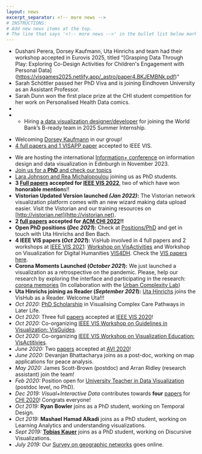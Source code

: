 ```yaml
---
layout: news
excerpt_separator: <!-- more news -->
# INSTRUCTIONS:
# Add new news items at the top.
# The line that says '<!-- more news -->' in the bullet list below marks the cut-off for what is displayed on the homepage. Everything below is available via the 'more news' link on the homepage. Move that line to where you want news to cut off. Make sure not to edit the line itself at all (no added or removed spaces, for example - it needs to match the excerpt separator as defined above exactly)
---
```


- Dushani Perera, Dorsey Kaufmann, Uta Hinrichs and team had their workshop accepted in Eurovis 2025, titled “[Grasping Data Through Play: Exploring Co-Design Activities for Children's Engagement with Personal Data] (https://visgames2025.netlify.app/_astro/paper4.BKJEMBNk.pdf)”
- Sarah Schöttler passed her PhD Viva and is joining Eindhoven University as an Assistant Professor.
- Sarah Dunn won the first place prize at the CHI student competition for her work on Personalised Health Data comics.
- <!-- more news -->
- - Hiring [a data visualization designer/developer](jobs/b-ready) for joining the World Bank’s B-ready team in 2025 Summer Internship.
<!-- - Hiring a [visualization designer / workshop facilitator](jobs/co-benefits-atlas) for a project on building a UK-wide Co2 emission-reduction Co-Benefits atlas. Starting now until July 2025. -->
- Welcoming [Dorsey Kaufmann](https://www.linkedin.com/in/dorseykaufmann) in our group!
- [4 full papers and 1 VISAPP paper](publications.html) accepted to IEEE VIS.
<!-- - ~~Hiring for a [visualization researcher / designer / developer](jobs/visres2024) for March-June 2024.~~ -->
<!-- - ~~Hiring for a [permanent teaching position](https://elxw.fa.em3.oraclecloud.com/hcmUI/CandidateExperience/en/sites/CX_1001/job/8990) at the intersection of data, design and technology.~~ -->
- We are hosting the international [Information+ conference](https://informationplusconference.com/) on information design and data visualization in Edinburgh in November 2023.
- [Join us for a **PhD** and check our topics](jobs/index.html)
- [Lara Johnson and Rea Michalopoulou](people.html) joining us as PhD students.
- **3 [Full papers](publications.html) accepted for [IEEE VIS 2022](http://ieeevis.org/year/2022/welcome)**, two of which have won **honorable mention**s!!
- **Vistorian Updated Version launched _(Jan 2022)_:** The Vistorian network visualization platform comes with an new wizard making data upload easier. Visit the Vistorian and our training resources on [http://vistorian.net](http://vistorian.net).
- **2 [full papers](publications.html) accepted for [ACM CHI 2022](https://chi2022.acm.org)!!**
- **Open PhD positions (_Dec 2021_):** Check at [Positions/PhD](https://visactivities.github.io/jobs) and get in touch with Uta Hinrichs and Ben Bach.
- **4 IEEE VIS papers (_Oct 2021_):** VisHub involved in 4 full papers and 2 workshops at [IEEE VIS 2021](http://ieeevis.org): [Workshop on VisActivities](https://visactivities.github.io) and Workshop on Visualization for Digital Humanities [VIS4DH](http://www.vis4dh.org/). Check the [VIS papers here](publications.html).
- **Corona Moments Launched (_October 2021_):** We just launched a visualization as a retrospective on the pandemic. Please, help our research by exploring the interface and participating in the research: [corona memories](https://uclab.fh-potsdam.de/coronamemories) (In collaboration with the [Urban Complexity Lab](https://uclab.fh-potsdam.de/))
- **Uta Hinrichs joining as Reader (_September 2021_):** [Uta Hinrichs](http://www.utahinrichs.de) joins the VisHub as a Reader. Welcome Uta!!!
- _Oct 2020:_ [PhD Scholarship](phd-graphics-medicine.html) in Visualising Complex Care Pathways in Later Life.
- _Oct 2020:_ Three full [papers](publications.html) accepted at [IEEE VIS 2020](http://ieeevis.org)!
- _Oct 2020:_ Co-organizing [IEEE VIS Workshop on Guidelines in Visualization: VisGuides](https://nms.kcl.ac.uk/c4pgv).
- _Oct 2020:_ Co-organizing [IEEE VIS Workshop on Visualization Education: VisActitivies](http://visactivities.github.io).
- _June 2020:_ Two [papers](publications.html) accepted at [AVI 2020](https://sites.google.com/unisa.it/avi2020/home)!
- _June 2020:_ <span class="red">Devanjan Bhattacharya</span> joins as a post-doc, working on map applications for peace analysis.
- _May 2020:_ <span class="red">James Scott-Brown</span> (postdoc) and <span class="red">Arran Ridley</span> (research assistant) join the team!
- _Feb 2020:_ Position open for [University Teacher in Data Visualization](job-datavista) (postdoc level, no PhD).
- _Dec 2019:_ _Visual+Interactive Data_ contributes towards **four** [papers](https://visualinteractivedata.github.io/publications) for [CHI 2020](https://chi2020.acm.org)! Congrats everyone!
- _Oct 2019:_ **Ryan Bowler** joins as a PhD student, working on Temporal Design.
- _Oct 2019:_ **Mashael Hamad Alkadi** joins as a PhD student, working on Learning Analytics and understanding visualizations.
- _Sept 2019:_ **[Tobias Kauer](https://twitter.com/tobi_vierzwo)** joins as a PhD student, working on Discursive Visualizations.
- _July 2019:_ Our [Survey on geographic networks](https://geographic-networks.github.io) goes online.
